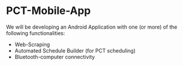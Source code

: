 # PCT-Mobile-App

We will be developing an Android Application with one (or more) of the following
functionalities:

- Web-Scraping
- Automated Schedule Builder (for PCT scheduling)
- Bluetooth-computer connectivity
